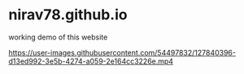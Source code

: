 # nirav78.github.io


working demo of this website


https://user-images.githubusercontent.com/54497832/127840396-d13ed992-3e5b-4274-a059-2e164cc3226e.mp4

